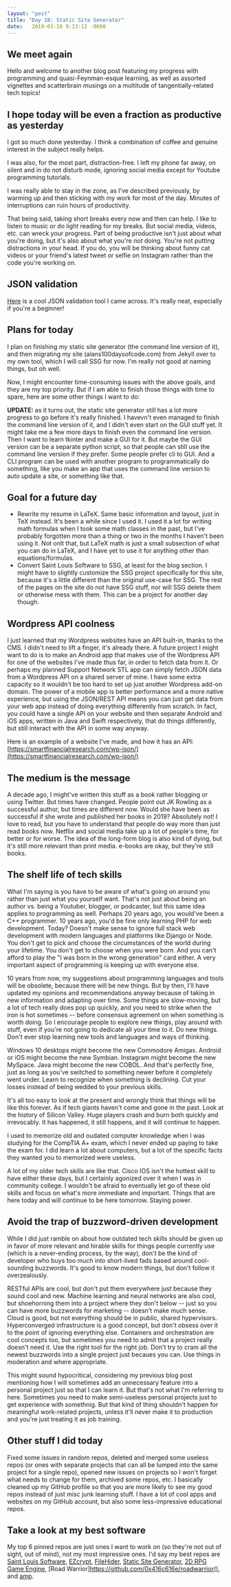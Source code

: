 ```yaml
---
layout: "post"
title: "Day 18: Static Site Generator"
date:   2019-01-16 9:13:12 -0600
---
```


## We meet again

Hello and welcome to another blog post featuring my progress with programming and quasi-Feynman-esque learning, as well as assorted vignettes and scatterbrain musings on a multitude of tangentially-related tech topics!

## I hope today will be even a fraction as productive as yesterday

I got so much done yesterday. I think a combination of coffee and genuine interest in the subject really helps.

I was also, for the most part, distraction-free. I left my phone far away, on silent and in do not disturb mode, ignoring social media except for Youtube programming tutorials. 

I was really able to stay in the zone, as I've described previously, by warming up and then sticking with my work for most of the day. Minutes of interruptions can ruin hours of productivity.

That being said, taking short breaks every now and then can help. I like to listen to music or do light reading for my breaks. But social media, videos, etc. can wreck your progress. Part of being productive isn't just about what you're doing, but it's also about what you're *not* doing. You're not putting distractions in your head. If you do, you will be thinking about funny cat videos or your friend's latest tweet or selfie on Instagram rather than the code you're working on. 

## JSON validation

[Here](https://jsonlint.com/) is a cool JSON validation tool I came across. It's really neat, especially if you're a beginner!

## Plans for today

I plan on finishing my static site generator (the command line version of it), and then migrating my site (alans100daysofcode.com) from Jekyll over to my own tool, which I will call SSG for now. I'm really not good at naming things, but oh well. 

Now, I might encounter time-consuming issues with the above goals, and they are my top priority. But if I am able to finish those things with time to spare, here are some other things I want to do:

**UPDATE:** as it turns out, the static site generator still has a lot more progress to go before it's really finished. I havevn't even managed to finish the command line version of it, and I didn't even start on the GUI stuff yet. It might take me a few more days to finish even the command line version. Then I want to learn tkinter and make a GUI for it. But maybe the GUI version can be a separate python script, so that people can still use the command line version if they prefer. Some people prefer cli to GUI. And a CLI program can be used with another program to programmatically do something, like you make an app that uses the command line version to auto update a site, or something like that.

## Goal for a future day

- Rewrite my resume in LaTeX. Same basic information and layout, just in TeX instead. It's been a while since I used it. I used it a lot for writing math formulas when I took some math classes in the past, but I've probably forgotten more than a thing or two in the months I haven't been using it. Not onlt that, but LaTeX math is just a small subsection of what you can do in LaTeX, and I have yet to use it for anything other than equations/formulas.
- Convert Saint Louis Software to SSG, at least for the blog section. I might have to slightly customize the SSG project specifically for this site, because it's a little different than the original use-case for SSG. The rest of the pages on the site do not have SSG stuff, nor will SSG delete them or otherwise mess with them. This can be a project for another day though.


## Wordpress API coolness

I just learned that my Wordpress websites have an API built-in, thanks to the CMS. I didn't need to lift a finger, it's already there. A future project I might want to do is to make an Android app that makes use of the Wordpress API for one of the websites I've made thus far, in order to fetch data from it. Or perhaps my planned Support Network STL app can simply fetch JSON data from a Wordpress API on a shared server of mine. I have some extra capacity so it wouldn't be too hard to set up just another Wordpress add-on domain. The power of a mobile app is better performance and a more native experience, but using the JSON/REST API means you can just get data from your web app instead of doing everything differently from scratch. In fact, you could have a single API on your website and then separate Android and iOS apps, written in Java and Swift respectively, that do things differently, but still interact with the API in some way anyway.

Here is an example of a website I've made, and how it has an API:
[https://smartfinancialresearch.com/wp-json/](https://smartfinancialresearch.com/wp-json/)


## The medium is the message

A decade ago, I might've written this stuff as a book rather blogging or using Twitter. But times have changed. People point out JK Rowling as a successful author, but times are different now. Would she have been as successful if she wrote and published her books in 2019? Absolutely not! I love to read, but you have to understand that people do way more than just read books now. Netflix and social media take up a lot of people's time, for better or for worse. The idea of the long-form blog is also kind of dying, but it's still more relevant than print media. e-books are okay, but they're still books. 

## The shelf life of tech skills

What I'm saying is you have to be aware of what's going on around you rather than just what you yourself want. That's not just about being an author vs. being a Youtuber, blogger, or podcaster, but this same idea applies to programming as well. Perhaps 20 years ago, you would've been a C++ programmer. 10 years ago, you'd be fine only learning PHP for web development. Today? Doesn't make sense to ignore full stack web development with modern languages and platforms like Django or Node. You don't get to pick and choose the circumstances of the world during your lifetime. You don't get to choose when you were born. And you can't afford to play the "I was born in the wrong generation" card either. A very important aspect of programming is keeping up with everyone else.

10 years from now, my suggestions about programming languages and tools will be obsolete, because there will be new things. But by then, I'll have updated my opinions and recommendations anyway because of taking in new information and adapting over time. Some things are slow-moving, but a lot of tech really does pop up quickly, and you need to strike when the iron is hot sometimes -- before consensus agreement on when something is worth doing. So I encourage people to explore new things, play around with stuff, even if you're not going to dedicate all your time to it. Do new things. Don't ever stop learning new tools and languages and ways of thinking.

Windows 10 desktops might become the new Commodore Amigas. Android or iOS might become the new Symbian. Instagram might become the new MySpace. Java might become the new COBOL. And that's perfectly fine, just as long as you've switched to something newer before it completely went under. Learn to recognize when something is declining. Cut your losses instead of being wedded to your previous skills. 

It's all too easy to look at the present and wrongly think that things will be like this forever. As if tech giants haven't come and gone in the past. Look at the history of Silicon Valley. Huge players crash and burn both quickly and irrevocably. It has happened, it still happens, and it will continue to happen. 

I used to memorize old and oudated computer knowledge when I was studying for the CompTIA A+ exam, which I never ended up paying to take the exam for. I did learn a lot about computers, but a lot of the specific facts they wanted you to memorized were useless. 

A lot of my older tech skills are like that. Cisco IOS isn't the hottest skill to have either these days, but I certainly agonized over it when I was in community college. I wouldn't be afraid to eventually let go of these old skills and focus on what's more immediate and important. Things that are here today and will continue to be here tomorrow. Staying power. 

## Avoid the trap of buzzword-driven development

While I did just ramble on about how outdated tech skills should be given up in favor of more relevant and hirable skills for things people currently use (which is a never-ending process, by the way), don't be the kind of developer who buys too much into short-lived fads based around cool-sounding buzzwords. It's good to know modern things, but don't follow it overzealously. 

RESTful APIs are cool, but don't put them everywhere just because they sound cool and new. Machine learning and neural networks are also cool, but shoehorning them into a project where they don't below -- just so you can have more buzzwords for marketing -- doesn't make much sense. Cloud is good, but not everything should be in public, shared hypervisors. Hyperconverged infrastructure is a good concept, but don't obsess over it to the point of ignoring everything else. Containers and orchestration are cool concepts too, but sometimes you need to admit that a project really doesn't need it. Use the right tool for the right job. Don't try to cram all the newest buzzwords into a single project just becaues you can. Use things in moderation and where appropriate.

This might sound hypocritical, considering my previous blog post mentioning how I will sometimes add an unnecessary feature into a personal project just so that I can learn it. But that's not what I'm referring to here. Sometimes you need to make semi-useless personal projects just to get experience with somethnig. But that kind of thing shouldn't happen for meaningful work-related projects, unless it'll never make it to production and you're just treating it as job training.

## Other stuff I did today

Fixed some issues in random repos, deleted and merged some useless repos (or ones with separate projects that can all be lumped into the same project for a single repo), opened new issues on projects so I won't forget what needs to change for them, archived some repos, etc. I basically cleaned up my GitHub profile so that you are more likely to see my good repos instead of just misc junk learning stuff. I have a lot of cool apps and websites on my GitHub account, but also some less-impressive educational repos. 

## Take a look at my best software

My top 6 pinned repos are just ones I want to work on (so they're not out of sight, out of mind), not my most impressive ones. I'd say my best repos are [Saint Louis Software](https://github.com/0x416c616e/saintlouissoftware), [EZcrypt](https://github.com/0x416c616e/ezcrypt), [FileHider](), [Static Site Generator](https://github.com/0x416c616e/staticsitegenerator), [2D RPG Game Engine](https://github.com/0x416c616e/2drpggamengine), [Road Warrior]https://github.com/0x416c616e/roadwarrior(), and [amp](https://github.com/0x416c616e/amp).

